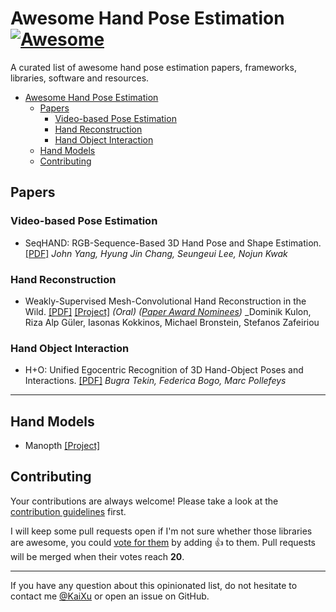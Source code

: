 # Awesome Hand Pose Estimation [![Awesome](https://awesome.re/badge.svg)](https://awesome.re)

A curated list of awesome hand pose estimation papers, frameworks, libraries, software and resources.

- [Awesome Hand Pose Estimation](#awesome-hand-pose-estimation)
  - [Papers](#papers)
    - [Video-based Pose Estimation](#video-based-pose-estimation)
    - [Hand Reconstruction](#hand-reconstruction)
    - [Hand Object Interaction](#hand-object-interaction)
  - [Hand Models](#hand-models)
  - [Contributing](#contributing)

## Papers

### Video-based Pose Estimation

* SeqHAND: RGB-Sequence-Based 3D Hand Pose and Shape Estimation. [\[PDF\]](http://arxiv.org/pdf/2007.05168)
_John Yang, Hyung Jin Chang, Seungeui Lee, Nojun Kwak_

### Hand Reconstruction

* Weakly-Supervised Mesh-Convolutional Hand Reconstruction in the Wild. [\[PDF\]](https://arxiv.org/pdf/2004.01946.pdf) [\[Project\]](https://www.arielai.com/mesh_hands/)  *(Oral)* *([Paper Award Nominees](http://cvpr2020.thecvf.com/node/817))*
_Dominik Kulon, Riza Alp Güler, Iasonas Kokkinos, Michael Bronstein, Stefanos Zafeiriou

### Hand Object Interaction
* H+O: Unified Egocentric Recognition of 3D Hand-Object Poses and Interactions. [\[PDF\]](https://openaccess.thecvf.com/content_CVPR_2019/papers/Tekin_HO_Unified_Egocentric_Recognition_of_3D_Hand-Object_Poses_and_Interactions_CVPR_2019_paper.pdf)
_Bugra Tekin, Federica Bogo, Marc Pollefeys_

---

## Hand Models
* Manopth [\[Project\]](https://github.com/hassony2/manopth)

## Contributing

Your contributions are always welcome! Please take a look at the [contribution guidelines](https://github.com/vinta/awesome-python/blob/master/CONTRIBUTING.md) first.

I will keep some pull requests open if I'm not sure whether those libraries are awesome, you could [vote for them](https://github.com/vinta/awesome-python/pulls) by adding :+1: to them. Pull requests will be merged when their votes reach **20**.

- - -

If you have any question about this opinionated list, do not hesitate to contact me [@KaiXu]() or open an issue on GitHub.
